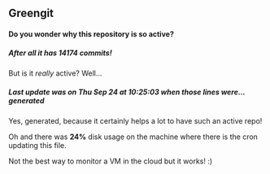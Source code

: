## Greengit

#### Do you wonder why this repository is so active?

##### After all it has 14174 commits!

But is it *really* active? Well...

##### Last update was on Thu Sep 24 at 10:25:03 when those lines were... generated

Yes, generated, because it certainly helps a lot to have such an active repo!

Oh and there was **24%** disk usage on the machine
where there is the cron updating this file.

Not the best way to monitor a VM in the cloud but it works! :)
